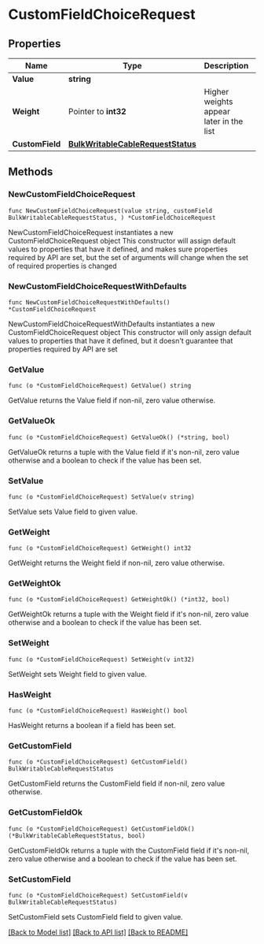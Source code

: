 # CustomFieldChoiceRequest

## Properties

Name | Type | Description | Notes
------------ | ------------- | ------------- | -------------
**Value** | **string** |  | 
**Weight** | Pointer to **int32** | Higher weights appear later in the list | [optional] 
**CustomField** | [**BulkWritableCableRequestStatus**](BulkWritableCableRequestStatus.md) |  | 

## Methods

### NewCustomFieldChoiceRequest

`func NewCustomFieldChoiceRequest(value string, customField BulkWritableCableRequestStatus, ) *CustomFieldChoiceRequest`

NewCustomFieldChoiceRequest instantiates a new CustomFieldChoiceRequest object
This constructor will assign default values to properties that have it defined,
and makes sure properties required by API are set, but the set of arguments
will change when the set of required properties is changed

### NewCustomFieldChoiceRequestWithDefaults

`func NewCustomFieldChoiceRequestWithDefaults() *CustomFieldChoiceRequest`

NewCustomFieldChoiceRequestWithDefaults instantiates a new CustomFieldChoiceRequest object
This constructor will only assign default values to properties that have it defined,
but it doesn't guarantee that properties required by API are set

### GetValue

`func (o *CustomFieldChoiceRequest) GetValue() string`

GetValue returns the Value field if non-nil, zero value otherwise.

### GetValueOk

`func (o *CustomFieldChoiceRequest) GetValueOk() (*string, bool)`

GetValueOk returns a tuple with the Value field if it's non-nil, zero value otherwise
and a boolean to check if the value has been set.

### SetValue

`func (o *CustomFieldChoiceRequest) SetValue(v string)`

SetValue sets Value field to given value.


### GetWeight

`func (o *CustomFieldChoiceRequest) GetWeight() int32`

GetWeight returns the Weight field if non-nil, zero value otherwise.

### GetWeightOk

`func (o *CustomFieldChoiceRequest) GetWeightOk() (*int32, bool)`

GetWeightOk returns a tuple with the Weight field if it's non-nil, zero value otherwise
and a boolean to check if the value has been set.

### SetWeight

`func (o *CustomFieldChoiceRequest) SetWeight(v int32)`

SetWeight sets Weight field to given value.

### HasWeight

`func (o *CustomFieldChoiceRequest) HasWeight() bool`

HasWeight returns a boolean if a field has been set.

### GetCustomField

`func (o *CustomFieldChoiceRequest) GetCustomField() BulkWritableCableRequestStatus`

GetCustomField returns the CustomField field if non-nil, zero value otherwise.

### GetCustomFieldOk

`func (o *CustomFieldChoiceRequest) GetCustomFieldOk() (*BulkWritableCableRequestStatus, bool)`

GetCustomFieldOk returns a tuple with the CustomField field if it's non-nil, zero value otherwise
and a boolean to check if the value has been set.

### SetCustomField

`func (o *CustomFieldChoiceRequest) SetCustomField(v BulkWritableCableRequestStatus)`

SetCustomField sets CustomField field to given value.



[[Back to Model list]](../README.md#documentation-for-models) [[Back to API list]](../README.md#documentation-for-api-endpoints) [[Back to README]](../README.md)


